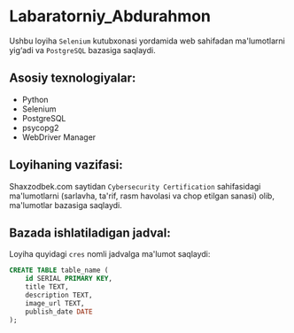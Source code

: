 # Labaratorniy_Abdurahmon

Ushbu loyiha `Selenium` kutubxonasi yordamida web sahifadan ma'lumotlarni yig‘adi va `PostgreSQL` bazasiga saqlaydi.

## Asosiy texnologiyalar:
- Python
- Selenium
- PostgreSQL
- psycopg2
- WebDriver Manager

## Loyihaning vazifasi:
Shaxzodbek.com saytidan `Cybersecurity Certification` sahifasidagi ma'lumotlarni (sarlavha, ta'rif, rasm havolasi va chop etilgan sanasi) olib, ma'lumotlar bazasiga saqlaydi.

## Bazada ishlatiladigan jadval:

Loyiha quyidagi `cres` nomli jadvalga ma'lumot saqlaydi:

```sql
CREATE TABLE table_name (
    id SERIAL PRIMARY KEY,
    title TEXT,
    description TEXT,
    image_url TEXT,
    publish_date DATE
);